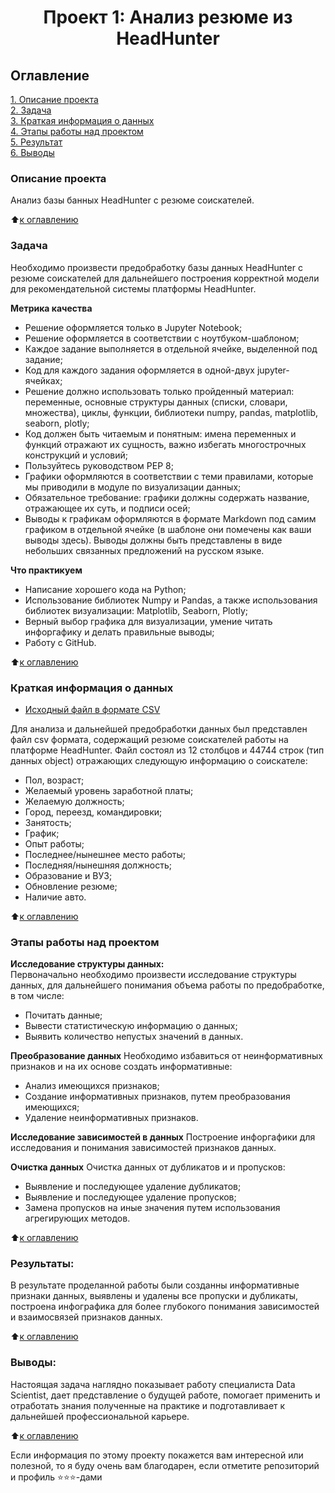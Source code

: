 # <center> Проект 1: Анализ резюме из HeadHunter

## Оглавление  
[1. Описание проекта](https://github.com/mrfluffypaws/10PROJECT-1.-HeadHunter/blob/main/README.md#Описание-проекта)  
[2. Задача](https://github.com/mrfluffypaws/10PROJECT-1.-HeadHunter/blob/main/README.md#КЗадача)  
[3. Краткая информация о данных](https://github.com/mrfluffypaws/10PROJECT-1.-HeadHunter/blob/main/README.md#Краткая-информация-о-данных)  
[4. Этапы работы над проектом](https://github.com/mrfluffypaws/10PROJECT-1.-HeadHunter/blob/main/README.md#Этапы-работы-над-проектом)  
[5. Результат](https://github.com/mrfluffypaws/10PROJECT-1.-HeadHunter/blob/main/README.md#Результат)    
[6. Выводы](https://github.com/mrfluffypaws/10PROJECT-1.-HeadHunter/blob/main/README.md#Выводы) 

### Описание проекта    
Анализ базы банных HeadHunter с резюме соискателей.

:arrow_up:[к оглавлению](https://github.com/mrfluffypaws/10PROJECT-1.-HeadHunter/blob/main/README.md#Оглавление)


### Задача    
Необходимо произвести предобработку базы данных HeadHunter с резюме соискателей для дальнейшего построения корректной модели для рекомендательной системы платформы HeadHunter.  


**Метрика качества**     
* Решение оформляется только в Jupyter Notebook;
* Решение оформляется в соответствии с ноутбуком-шаблоном;
* Каждое задание выполняется в отдельной ячейке, выделенной под задание;
* Код для каждого задания оформляется в одной-двух jupyter-ячейках;
* Решение должно использовать только пройденный материал: переменные, основные структуры данных (списки, словари, множества), циклы, функции, библиотеки numpy, pandas, matplotlib, seaborn, plotly; 
* Код должен быть читаемым и понятным: имена переменных и функций отражают их сущность, важно избегать многострочных конструкций и условий;
* Пользуйтесь руководством PEP 8;
* Графики оформляются в соответствии с теми правилами, которые мы приводили в модуле по визуализации данных;
* Обязательное требование: графики должны содержать название, отражающее их суть, и подписи осей;
* Выводы к графикам оформляются в формате Markdown под самим графиком в отдельной ячейке (в шаблоне они помечены как ваши выводы здесь). Выводы должны быть представлены в виде небольших связанных предложений на русском языке.


**Что практикуем**     
* Написание хорошего кода на Python;
* Использование библиотек Numpy и Pandas, а также использования библиотек визуализации: Matplotlib, Seaborn, Plotly;
* Верный выбор графика для визуализации, умение читать инфоргафику и делать правильные выводы;   
* Работу с GitHub.

:arrow_up:[к оглавлению](https://github.com/mrfluffypaws/10PROJECT-1.-HeadHunter/blob/main/README.md#Оглавление)


### Краткая информация о данных
* [Исходный файл в формате CSV](https://drive.google.com/file/d/1c-r3Xol9eg5ELvia4r4Vu6XUMqJZPcI1/view?usp=sharing)

Для анализа и дальнейшей предобработки данных был представлен файл csv формата, содержащий резюме соискателей работы на платформе HeadHunter.
Файл состоял из 12 столбцов и 44744 строк (тип данных object) отражающих следующую информацию о соискателе:
* Пол, возраст;
* Желаемый уровень заработной платы;                               
* Желаемую должность;       
* Город, переезд, командировки;    
* Занятость;                        
* График;                           
* Опыт работы;                      
* Последнее/нынешнее место работы;  
* Последняя/нынешняя должность;    
* Образование и ВУЗ;                
* Обновление резюме;                
* Наличие авто. 

  
:arrow_up:[к оглавлению](https://github.com/mrfluffypaws/10PROJECT-1.-HeadHunter/blob/main/README.md#Оглавление)


### Этапы работы над проектом  
**Исследование структуры данных:**  
Первоначально необходимо произвести исследование структуры данных, для дальнейшего понимания объема работы по предобработке, в том числе:
* Почитать данные;
* Вывести статистическую информацию о данных;
* Выявить количество непустых значений в данных.


**Преобразование данных**
Необходимо избавиться от неинформативных признаков и на их основе создать информативные:
* Анализ имеющихся признаков;
* Создание информативных признаков, путем преобразования имеющихся;
* Удаление неинформативных признаков. 


**Исследование зависимостей в данных**
Построение инфоргафики для исследования и понимания зависимостей признаков данных.


**Очистка данных**
Очистка данных от дубликатов и и пропусков:
* Выявление и последующее удаление дубликатов;
* Выявление и последующее удаление пропусков;
* Замена пропусков на иные значения путем использования агрегирующих методов.

:arrow_up:[к оглавлению](https://github.com/mrfluffypaws/10PROJECT-1.-HeadHunter/blob/main/README.md#Оглавление)


### Результаты:  
В результате проделанной работы были созданны информативные признаки данных, выявлены и удалены все пропуски и дубликаты, построена инфографика для более глубокого понимания зависимостей и взаимосвязей признаков данных.   

:arrow_up:[к оглавлению](https://github.com/mrfluffypaws/10PROJECT-1.-HeadHunter/blob/main/README.md#Оглавление)


### Выводы:  
Настоящая задача наглядно показывает работу специалиста Data Scientist, дает представление о будущей работе, помогает применить и отработать знания полученные на практике и подготавливает к дальнейшей профессиональной карьере.

:arrow_up:[к оглавлению](https://github.com/mrfluffypaws/10PROJECT-1.-HeadHunter/blob/main/README.md#Оглавление)


Если информация по этому проекту покажется вам интересной или полезной, то я буду очень вам благодарен, если отметите репозиторий и профиль ⭐️⭐️⭐️-дами
